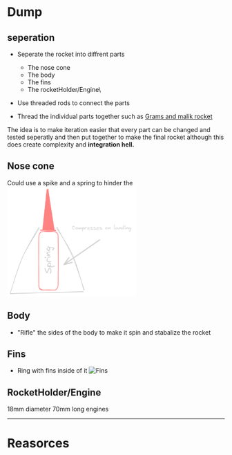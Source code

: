 

# Dump

## seperation

- Seperate the rocket into diffrent parts 
    - The nose cone
    - The body
    - The fins
    - The rocketHolder/Engine\


- Use threaded rods to connect the parts
- Thread the individual parts together such as [Grams and malik rocket](https://github.com/mpascha61/Pi-in-the-Sky)

The idea is to make iteration easier that every part can be changed and tested seperatly and then put together to make the final rocket although this does create complexity and **integration hell.** 

## Nose cone
Could use a spike and a spring to hinder the 
<img src= "Images/Diagrams/Untitled-2023-11-28-1409.png" width = 300> 

## Body
- "Rifle" the sides of the body to make it spin and stabalize the rocket


## Fins 

- Ring with fins inside of it 
![Fins](https://github.com/Pweder69/SMORT/blob/main/Images/Planning/SMORT%20Fins.png)

## RocketHolder/Engine

18mm diameter 70mm long engines


---
# Reasorces
